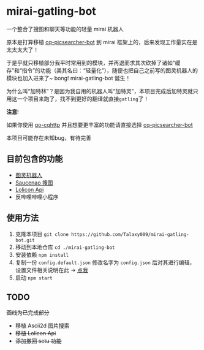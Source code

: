 # mirai-gatling-bot

一个整合了搜图和聊天等功能的轻量 mirai 机器人

原本是打算移植 [cq-picsearcher-bot](https://github.com/Tsuk1ko/cq-picsearcher-bot) 到 mirai 框架上的，后来发现工作量实在是太太太大了！

于是乎就只移植部分我平时常用到的模块，并再退而求其次砍掉了诸如“缓存”和“指令”的功能（美其名曰：“轻量化”），随便也把自己之前写的图灵机器人的模块也加入进来了~ bong! mirai-gatling-bot 诞生！

为什么叫“加特林”？是因为我自用的机器人叫“加特灵”，本项目完成后加特灵就只用这一个项目来跑了，找不到更好的翻译就直接`gatling`了！

**注意**!

如果你使用 [go-cqhttp](https://github.com/Mrs4s/go-cqhttp) 并且想要更丰富的功能请直接选择 [cq-picsearcher-bot](https://github.com/Tsuk1ko/cq-picsearcher-bot)

本项目可能存在未知bug，有待完善

## 目前包含的功能

- [图灵机器人](http://www.turingapi.com/)
- [Saucenao 搜图](https://saucenao.com/)
- [Lolicon Api](https://api.lolicon.app/)
- 反哔哩哔哩小程序

## 使用方法

1. 克隆本项目 `git clone https://github.com/Talaxy009/mirai-gatling-bot.git`
2. 移动到本地仓库 `cd ./mirai-gatling-bot`
3. 安装依赖 `npm install`
4. 复制一份 `config.default.json` 修改名字为 `config.json` 后对其进行编辑，设置文件相关说明在此 → [点我](./docs/config.md)
5. 启动 `npm start`

## TODO

~~画线为已完成部分~~

- 移植 Ascii2d 图片搜索
- ~~移植 Lolicon Api~~
- ~~添加撤回 setu 功能~~
